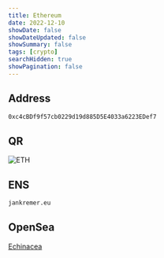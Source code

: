 ```yaml
---
title: Ethereum
date: 2022-12-10
showDate: false
showDateUpdated: false
showSummary: false
tags: [crypto]
searchHidden: true
showPagination: false
---
```

## Address

```txt
0xc4cBDf9f57cb0229d19d885D5E4033a6223EDef7
```

## QR

![ETH](/eth.png)

## ENS

```txt
jankremer.eu
```

## OpenSea

[Echinacea](https://opensea.io/Echinacea)
